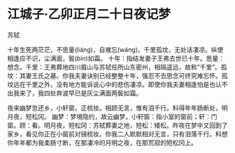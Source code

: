 # 江城子·乙卯正月二十日夜记梦

<span class="r">苏轼

<link href="../../css/style.css" rel="stylesheet" type="text/css" />

<div class="p">

十年生死两茫茫，不思量(liáng)，自难忘(wáng)。千里孤坟，无处话凄凉。纵使相逢应不识，尘满面，鬓(bìn)如霜。
<span class="comment">
十年：指结发妻子王弗去世已十年。思量：想念。千里：王弗葬地四川眉山与苏轼任所山东密州，相隔遥远，故称“千里”。孤坟：其妻王氏之墓。你我夫妻诀别已经整整十年，强忍不去思念可终究难忘怀。孤坟远在千里之外，没有地方能诉说心中的悲伤凄凉。即使你我夫妻相逢怕是也认不出我来了，我四处奔波早已是灰尘满面两鬓如霜。

夜来幽梦忽还乡，小轩窗，正梳妆。相顾无言，惟有泪千行。料得年年肠断处，明月夜，短松冈。 
<span class="comment">
幽梦：梦境隐约，故云幽梦。小轩窗：指小室的窗前；轩：门窗。顾：看。明月夜，短松冈：苏轼葬妻之地，短松：矮松。昨夜在梦中又回到了家乡，看见你正在小窗前对镜梳妆。你我二人默默相对无言，只有泪落千行。料想你年年都为我柔肠寸断，在那凄冷的月明之夜，在那荒寂的短松冈上。
